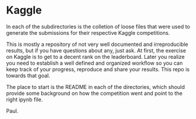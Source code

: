 Kaggle 
=========================

In each of the subdirectories is the colletion of loose files that
were used to generate the submissions for their respective Kaggle
competitions.

This is mostly a repository of not very well documented and
irreproducible results, but if you have questions about any, just ask.
At first, the exercise on Kaggle is to get to a decent rank on the
leaderboard. Later you realize you need to establish a well defined
and organized workflow so you can keep track of your progress,
reproduce and share your results.  This repo is towards that goal.

The place to start is the README in each of the directories, which
should provide some background on how the competition went and point
to the right ipynb file.

Paul.
